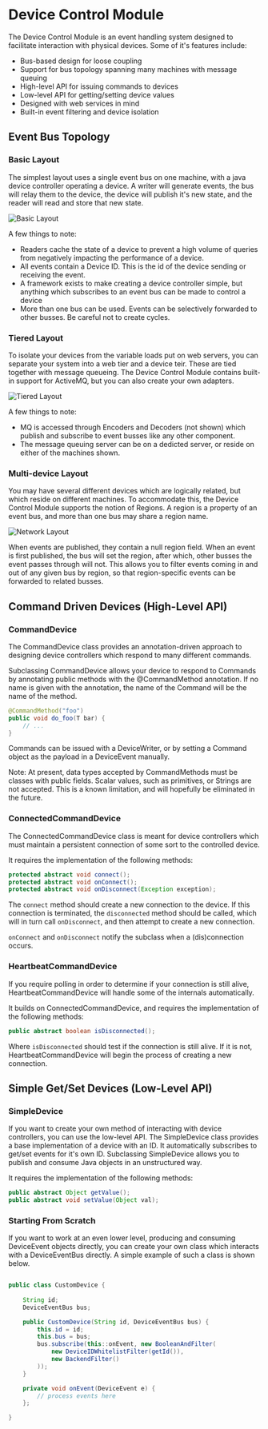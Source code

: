 Device Control Module
===

The Device Control Module is an event handling system designed to facilitate interaction with physical devices. Some of it's features include:

 * Bus-based design for loose coupling
 * Support for bus topology spanning many machines with message queuing 
 * High-level API for issuing commands to devices
 * Low-level API for getting/setting device values
 * Designed with web services in mind
 * Built-in event filtering and device isolation


Event Bus Topology
---

### Basic Layout


The simplest layout uses a single event bus on one machine, with a java device controller operating a device. A writer will generate events, the bus will relay them to the device, the device will publish it's new state, and the reader will read and store that new state.

![Basic Layout](documentation/images/layout-basic.png)

A few things to note:

 * Readers cache the state of a device to prevent a high volume of queries from negatively impacting the performance of a device.
 * All events contain a Device ID. This is the id of the device sending or receiving the event.
 * A framework exists to make creating a device controller simple, but anything which subscribes to an event bus can be made to control a device
 * More than one bus can be used. Events can be selectively forwarded to other busses. Be careful not to create cycles.

### Tiered Layout


To isolate your devices from the variable loads put on web servers, you can separate your system into a web tier and a device teir. These are tied together with message queueing. The Device Control Module contains built-in support for ActiveMQ, but you can also create your own adapters.

![Tiered Layout](documentation/images/layout-tiered.png)

A few things to note:

 * MQ is accessed through Encoders and Decoders (not shown) which publish and subscribe to event busses like any other component.
 * The message queuing server can be on a dedicted server, or reside on either of the machines shown.


### Multi-device Layout

You may have several different devices which are logically related, but which reside on different machines. To accommodate this, the Device Control Module supports the notion of Regions. A region is a property of an event bus, and more than one bus may share a region name. 

![Network Layout](documentation/images/layout-network.png)

When events are published, they contain a null region field. When an event is first published, the bus will set the region, after which, other busses the event passes through will not. This allows you to filter events coming in and out of any given bus by region, so that region-specific events can be forwarded to related busses.

Command Driven Devices (High-Level API)
---

### CommandDevice

The CommandDevice class provides an annotation-driven approach to designing device controllers which respond to many different commands. 

Subclassing CommandDevice allows your device to respond to Commands by annotating public methods with the @CommandMethod annotation. If no name is given with the annotation, the name of the Command will be the name of the method.

```java
@CommandMethod("foo")
public void do_foo(T bar) {
	// ...
}
```

Commands can be issued with a DeviceWriter, or by setting a Command object as the payload in a DeviceEvent manually.

Note: At present, data types accepted by CommandMethods must be classes with public fields. Scalar values, such as primitives, or Strings are not accepted. This is a known limitation, and will hopefully be eliminated in the future.

### ConnectedCommandDevice

The ConnectedCommandDevice class is meant for device controllers which must maintain a persistent connection of some sort to the controlled device. 

It requires the implementation of the following methods:

```java
protected abstract void connect();
protected abstract void onConnect();
protected abstract void onDisconnect(Exception exception);
```

The `connect` method should create a new connection to the device. If this connection is terminated, the `disconnected` method should be called, which will in turn call `onDisconnect`, and then attempt to create a new connection.

`onConnect` and `onDisconnect` notify the subclass when a (dis)connection occurs.

### HeartbeatCommandDevice

If you require polling in order to determine if your connection is still alive, HeartbeatCommandDevice will handle some of the internals automatically. 

It builds on ConnectedCommandDevice, and requires the implementation of the following methods:

```java
public abstract boolean isDisconnected();
```

Where `isDisconnected` should test if the connection is still alive. If it is not, HeartbeatCommandDevice will begin the process of creating a new connection.

Simple Get/Set Devices (Low-Level API)
---

### SimpleDevice

If you want to create your own method of interacting with device controllers, you can use the low-level API. The SimpleDevice class provides a base implementation of a device with an ID. It automatically subscribes to get/set events for it's own ID. Subclassing SimpleDevice allows you to publish and consume Java objects in an unstructured way. 

It requires the implementation of the following methods:

```java
public abstract Object getValue();
public abstract void setValue(Object val);
```

### Starting From Scratch

If you want to work at an even lower level, producing and consuming DeviceEvent objects directly, you can create your own class which interacts with a DeviceEventBus directly. A simple example of such a class is shown below.

```java

public class CustomDevice {
	
	String id;
	DeviceEventBus bus;

	public CustomDevice(String id, DeviceEventBus bus) {
		this.id = id;
		this.bus = bus;
		bus.subscribe(this::onEvent, new BooleanAndFilter(
			new DeviceIDWhitelistFilter(getId()), 
			new BackendFilter()
		));
	}

	private void onEvent(DeviceEvent e) {
		// process events here
	};

}

```

